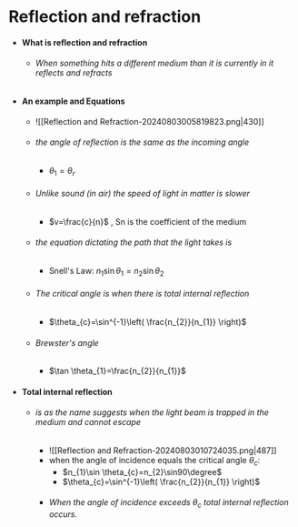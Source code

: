 # Reflection and refraction 
- #### What is reflection and refraction
	- ###### When something hits a different medium than it is currently in it reflects and refracts
- #### An example and Equations 
	- ![[Reflection and Refraction-20240803005819823.png|430]]
	- ###### the angle of reflection is the same as the incoming angle
		- $\theta_{1}=\theta_{r}$
	- ###### Unlike sound (in air) the speed of light in matter is slower 
		- $v=\frac{c}{n}$ , Sn is the coefficient of the medium
	- ###### the equation dictating the path that the light takes is
		- Snell's Law: $n_{1}\sin \theta_{1}=n_{2}\sin \theta_{2}$
	- ###### The critical angle is when there is total internal reflection
		- $\theta_{c}=\sin^{-1}\left( \frac{n_{2}}{n_{1}} \right)$
	- ###### Brewster's angle 
		- $\tan \theta_{1}=\frac{n_{2}}{n_{1}}$
- #### Total internal reflection
	- ###### is as the name suggests when the light beam is trapped in the medium and cannot escape
		- ![[Reflection and Refraction-20240803010724035.png|487]]
		- when the angle of incidence equals the critical angle $\theta_{c}:$ 
			- $n_{1}\sin \theta_{c}=n_{2}\sin90\degree$ 
			- $\theta_{c}=\sin^{-1}\left( \frac{n_{2}}{n_{1}} \right)$
		- ###### When the angle of incidence exceeds $\theta_{c}$ total internal reflection occurs.